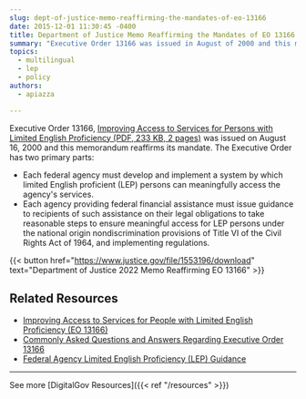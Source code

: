 ```yaml
---
slug: dept-of-justice-memo-reaffirming-the-mandates-of-eo-13166
date: 2015-12-01 11:30:45 -0400
title: Department of Justice Memo Reaffirming the Mandates of EO 13166
summary: "Executive Order 13166 was issued in August of 2000 and this memorandum reaffirms its mandate."
topics:
  - multilingual
  - lep
  - policy
authors:
  - apiazza

---
```


Executive Order 13166, [Improving Access to Services for Persons with Limited English Proficiency (PDF, 233 KB, 2 pages)](https://www.govinfo.gov/content/pkg/FR-2000-08-16/pdf/00-20938.pdf) was issued on August 16, 2000 and this memorandum reaffirms its mandate. The Executive Order has two primary parts:

- Each federal agency must develop and implement a system by which limited English proficient (LEP) persons can meaningfully access the agency's services.
- Each agency providing federal financial assistance must issue guidance to recipients of such assistance on their legal obligations to take reasonable steps to ensure meaningful access for LEP persons under the national origin nondiscrimination provisions of Title VI of the Civil Rights Act of 1964, and implementing regulations.

{{< button href="https://www.justice.gov/file/1553196/download" text="Department of Justice 2022 Memo Reaffirming EO 13166" >}}

## Related Resources

- [Improving Access to Services for People with Limited English Proficiency (EO 13166)](https://digital.gov/resources/improving-access-to-services-for-people-with-limited-english-proficiency-e-o-13166/)
- [Commonly Asked Questions and Answers Regarding Executive Order 13166](https://www.lep.gov/faq/faqs-executive-order-13166/commonly-asked-questions-and-answers-regarding-executive-order-13166)
- [Federal Agency Limited English Proficiency (LEP) Guidance](http://www.justice.gov/crt/lep/guidance/guidance_index.html)


---

See more [DigitalGov Resources]({{< ref "/resources" >}})
